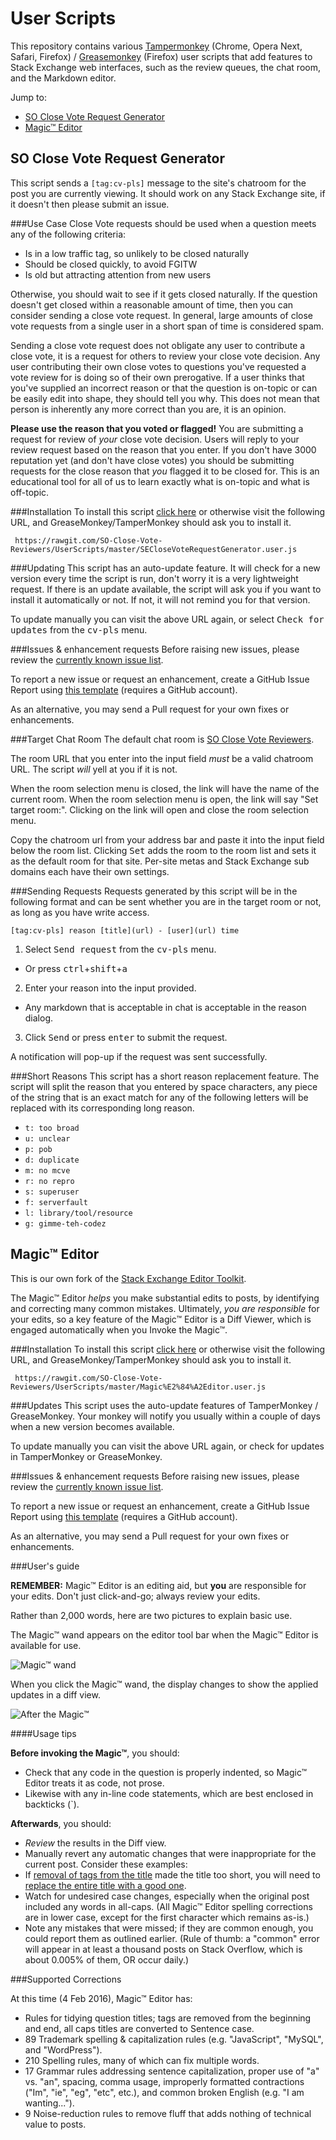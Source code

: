 # User Scripts

This repository contains various [Tampermonkey](http://tampermonkey.net/) (Chrome, Opera Next, Safari, Firefox) / [Greasemonkey](http://www.greasespot.net/) (Firefox) user scripts that add features to Stack Exchange web interfaces, such as the review queues, the chat room, and the Markdown editor.

Jump to:
- [SO Close Vote Request Generator](#so-close-vote-request-generator)
- [Magic™ Editor](#magic-editor)

## SO Close Vote Request Generator
This script sends a `[tag:cv-pls]` message to the site's chatroom for the post you are currently viewing. It should work on any Stack Exchange site, if it doesn't then please submit an issue.

###Use Case
Close Vote requests should be used when a question meets any of the following criteria:

* Is in a low traffic tag, so unlikely to be closed naturally
* Should be closed quickly, to avoid FGITW
* Is old but attracting attention from new users

Otherwise, you should wait to see if it gets closed naturally. If the question doesn't get closed within a reasonable amount of time, then you can consider sending a close vote request. In general, large amounts of close vote requests from a single user in a short span of time is considered spam.

Sending a close vote request does not obligate any user to contribute a close vote, it is a request for others to review your close vote decision. Any user contributing their own close votes to questions you've requested a vote review for is doing so of their own prerogative. If a user thinks that you've supplied an incorrect reason or that the question is on-topic or can be easily edit into shape, they should tell you why. This does not mean that person is inherently any more correct than you are, it is an opinion.

**Please use the reason that you voted or flagged!** You are submitting a request for review of *your* close vote decision. Users will reply to your review request based on the reason that you enter. If you don't have 3000 reputation yet (and don't have close votes) you should be submitting requests for the close reason that *you* flagged it to be closed for. This is an educational tool for all of us to learn exactly what is on-topic and what is off-topic.

###Installation
To install this script [click here](https://rawgit.com/SO-Close-Vote-Reviewers/UserScripts/master/SECloseVoteRequestGenerator.user.js) or otherwise visit the following URL, and GreaseMonkey/TamperMonkey should ask you to install it.

     https://rawgit.com/SO-Close-Vote-Reviewers/UserScripts/master/SECloseVoteRequestGenerator.user.js
     
###Updating
This script has an auto-update feature. It will check for a new version every time the script is run, don't worry it is a very lightweight request. If there is an update available, the script will ask you if you want to install it automatically or not. If not, it will not remind you for that version.

To update manually you can visit the above URL again, or select <kbd>Check for updates</kbd> from the <kbd>cv-pls</kbd> menu.

###Issues & enhancement requests
Before raising new issues, please review the [currently known issue list](https://github.com/SO-Close-Vote-Reviewers/UserScripts/issues?q=is%3Aissue+is%3Aopen+label%3Ascript%3ASOCloseVoteRequestGenerator).

<!-- I used http://meyerweb.com/eric/tools/dencoder/ to encode the issue report template -->
To report a new issue or request an enhancement, create a GitHub Issue Report using [this template](https://github.com/SO-Close-Vote-Reviewers/UserScripts/issues/new?labels=script%3ASOCloseVoteRequestGenerator&body=**Script%3A**%20Close%20Vote%20Request%20Generator%0A**Issue%20type%3A**%20Bug%20%2F%20Enhancement%20%2F%20Question%20(pick%20one)%0A**Link%20to%20example%20post%3A**%20(where%20can%20the%20problem%20be%20reliably%20replicated%3F)%0A%0AProblem%20description...) (requires a GitHub account).

As an alternative, you may send a Pull request for your own fixes or enhancements.

###Target Chat Room
The default chat room is [SO Close Vote Reviewers](http://chat.stackoverflow.com/rooms/41570/so-close-vote-reviewers).

The room URL that you enter into the input field *must* be a valid chatroom URL. The script *will* yell at you if it is not. 

When the room selection menu is closed, the link will have the name of the current room. When the room selection menu is open, the link will say "Set target room:". Clicking on the link will open and close the room selection menu.

Copy the chatroom url from your address bar and paste it into the input field below the room list. Clicking <kbd>Set</kbd> adds the room to the room list and sets it as the default room for that site. Per-site metas and Stack Exchange sub domains each have their own settings.

###Sending Requests
Requests generated by this script will be in the following format and can be sent whether you are in the target room or not, as long as you have write access. 

    [tag:cv-pls] reason [title](url) - [user](url) time

1. Select <kbd>Send request</kbd> from the <kbd>cv-pls</kbd> menu.
  *  Or press <kbd>ctrl</kbd>+<kbd>shift</kbd>+<kbd>a</kbd>
2. Enter your reason into the input provided.
  *  Any markdown that is acceptable in chat is acceptable in the reason dialog.
3. Click <kbd>Send</kbd> or press <kbd>enter</kbd> to submit the request. 

A notification will pop-up if the request was sent successfully.

###Short Reasons
This script has a short reason replacement feature. The script will split the reason that you entered by space characters, any piece of the string that is an exact match for any of the following letters will be replaced with its corresponding long reason.

* `t: too broad` 
* `u: unclear`
* `p: pob`
* `d: duplicate`
* `m: no mcve`
* `r: no repro`
* `s: superuser`
* `f: serverfault`
* `l: library/tool/resource`
* `g: gimme-teh-codez`

## Magic™ Editor

This is our own fork of the [Stack Exchange Editor Toolkit](http://stackapps.com/questions/4899/stack-exchange-editor-toolkit).

The Magic™ Editor _helps_ you make substantial edits to posts, by identifying and correcting many common mistakes. Ultimately, _you are responsible_ for your edits, so a key feature of the Magic™ Editor is a Diff Viewer, which is engaged automatically when you Invoke the Magic™.

###Installation
To install this script [click here](https://rawgit.com/SO-Close-Vote-Reviewers/UserScripts/master/Magic%E2%84%A2Editor.user.js) or otherwise visit the following URL, and GreaseMonkey/TamperMonkey should ask you to install it.

     https://rawgit.com/SO-Close-Vote-Reviewers/UserScripts/master/Magic%E2%84%A2Editor.user.js
     
###Updates
This script uses the auto-update features of TamperMonkey / GreaseMonkey. Your monkey will notify you usually within a couple of days when a new version becomes available.

To update manually you can visit the above URL again, or check for updates in TamperMonkey or GreaseMonkey.

###Issues & enhancement requests
Before raising new issues, please review the [currently known issue list](https://github.com/SO-Close-Vote-Reviewers/UserScripts/labels/script%3AMagic%E2%84%A2%20Editor).

<!-- I used http://meyerweb.com/eric/tools/dencoder/ to encode the issue report template -->
To report a new issue or request an enhancement, create a GitHub Issue Report using [this template](https://github.com/SO-Close-Vote-Reviewers/UserScripts/issues/new?labels=script%3AMagic™%20Editor&body=**Script%3A**%20Magic%E2%84%A2%20Editor%0A**Issue%20type%3A**%20Bug%20%2F%20Enhancement%20%2F%20Auto-fix%20term%20request%20(pick%20one)%0A**Link%20to%20example%20post%3A**%20(where%20can%20the%20problem%20be%20reliably%20replicated%3F)%0A%0AIf%20you%20are%20requesting%20support%20for%20a%20new%20auto-correction%20term%2C%20explain%20why%20the%20rule%20should%20be%20supported.%20How%20prevalent%20is%20the%20mistake%3F%20For%20example%2C%20https%3A%2F%2Fregex101.com%2Fr%2FxN8qD9%2F1%20clearly%20shows%20what%20incorrect%20terms%20are%20expected%20to%20be%20addressed%2C%20and%20anticipates%20possible%20conflicts%2C%20as%20well%20as%20reporting%20on%20the%20number%20of%20existing%20posts%20containing%20the%20errors.) (requires a GitHub account).

As an alternative, you may send a Pull request for your own fixes or enhancements.

###User's guide

**REMEMBER:** Magic™ Editor is an editing aid, but **you** are responsible for your edits. Don't just click-and-go; always review your edits.

Rather than 2,000 words, here are two pictures to explain basic use.

The Magic™ wand appears on the editor tool bar when the Magic™ Editor is available for use.

![Magic™ wand](http://i.stack.imgur.com/jB5bR.png)

When you click the Magic™ wand, the display changes to show the applied updates in a diff view.

![After the Magic™](http://i.stack.imgur.com/2x6n7.png) 

####Usage tips

**Before invoking the Magic™**, you should:
- Check that any code in the question is properly indented, so Magic™ Editor treats it as code, not prose.
- Likewise with any in-line code statements, which are best enclosed in backticks (`).

**Afterwards**, you should:
- _Review_ the results in the Diff view.
- Manually revert any automatic changes that were inappropriate for the current post. Consider these examples:
 - If [removal of tags from the title](http://meta.stackexchange.com/questions/19190/should-questions-include-tags-in-their-titles) made the title too short, you will need to [replace the entire title with a good one](http://meta.stackexchange.com/questions/10647/how-do-i-write-a-good-title).
 - Watch for undesired case changes, especially when the original post included any words in all-caps. (All Magic™ Editor spelling corrections are in lower case, except for the first character which remains as-is.)
- Note any mistakes that were missed; if they are common enough, you could report them as outlined earlier. (Rule of thumb: a "common" error will appear in at least a thousand posts on Stack Overflow, which is about 0.005% of them, OR occur daily.)

###Supported Corrections

At this time (4 Feb 2016), Magic™ Editor has:

- Rules for tidying question titles; tags are removed from the beginning and end, all caps titles are converted to Sentence case.
- 89 Trademark spelling & capitalization rules (e.g. "JavaScript", "MySQL", and "WordPress").
- 210 Spelling rules, many of which can fix multiple words.
- 17 Grammar rules addressing sentence capitalization, proper use of "a" vs. "an", spacing, comma usage, improperly formatted contractions ("Im", "ie", "eg", "etc", etc.), and common broken English (e.g. "I am wanting...").
- 9 Noise-reduction rules to remove fluff that adds nothing of technical value to posts.
